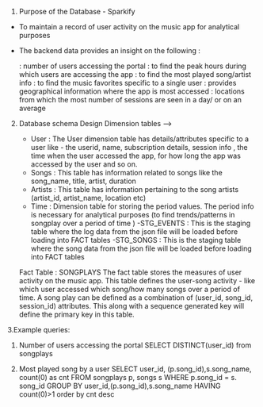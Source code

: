 1. Purpose of the Database - Sparkify
 - To maintain a record of user activity on the music app for analytical purposes
 - The backend data provides an insight on the following :

     : number of users accessing the portal
     : to find the peak hours during which users are accessing the app
     : to find the most played song/artist info
     : to find the music favorites specific to a single user
     : provides geographical information where the app is most accessed : locations from which the most number of sessions are seen in a day/ or on an average

2. Database schema Design
    Dimension tables --> 
     - User    : The User dimension table has details/attributes specific to a user like - the userid, name, subscription details, session info , the time when the user accessed the app, for how long the app was accessed by the user and so on.     
     - Songs   : This table has information related to songs like the song_name, title, artist, duration
     - Artists : This table has information pertaining to the song artists (artist_id, artist_name, location etc)
     - Time : Dimension table for storing the period values. The period info is necessary for analytical purposes (to find trends/patterns in songplay over a period of time )
     -STG_EVENTS : This is the staging table where the log data from the json file will be loaded before loading into FACT tables
     -STG_SONGS : This is the staging table where the song data from the json file will be loaded before loading into FACT tables

   Fact Table : SONGPLAYS
          The fact table stores the measures of user activity on the music app.
          This table defines the user-song activity - like which user accessed which song/how many songs over a period of time.
          A song play can be defined as a combination of (user_id, song_id, session_id) attributes. This along with a sequence generated key will define the primary key in this table.

3.Example queries:

1. Number of users accessing the portal
     SELECT DISTINCT(user_id) from songplays

2. Most played song by a user
     SELECT user_id, (p.song_id),s.song_name, count(0) as cnt
      FROM songplays p, songs s
   WHERE p.song_id = s. song_id
    GROUP BY user_id,(p.song_id),s.song_name
    HAVING count(0)>1
    order by cnt desc
